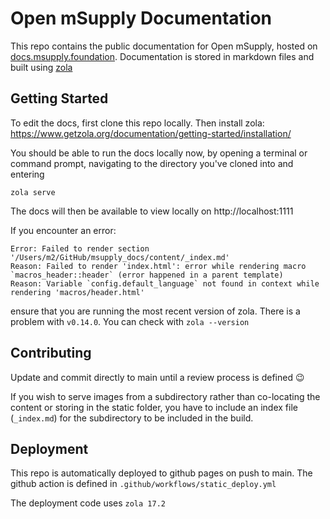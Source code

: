 # Open mSupply Documentation

This repo contains the public documentation for Open mSupply, hosted on [docs.msupply.foundation](https://docs.msupply.foundation/docs/introduction/).
Documentation is stored in markdown files and built using [zola](https://www.getzola.org/documentation/getting-started/installation/)

## Getting Started

To edit the docs, first clone this repo locally. Then install zola: https://www.getzola.org/documentation/getting-started/installation/

You should be able to run the docs locally now, by opening a terminal or command prompt, navigating to the directory you've cloned into and entering

```
zola serve
```

The docs will then be available to view locally on http://localhost:1111

If you encounter an error:

```
Error: Failed to render section '/Users/m2/GitHub/msupply_docs/content/_index.md'
Reason: Failed to render 'index.html': error while rendering macro `macros_header::header` (error happened in a parent template)
Reason: Variable `config.default_language` not found in context while rendering 'macros/header.html'
```

ensure that you are running the most recent version of zola. There is a problem with `v0.14.0`. You can check with `zola --version`

## Contributing

Update and commit directly to main until a review process is defined :wink:

If you wish to serve images from a subdirectory rather than co-locating the content or storing in the static folder, you have to include an index file (`_index.md`) for the subdirectory to be included in the build.

## Deployment

This repo is automatically deployed to github pages on push to main. The github action is defined in `.github/workflows/static_deploy.yml`

The deployment code uses `zola 17.2`
